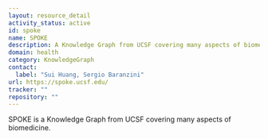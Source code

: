 ```yaml
---
layout: resource_detail
activity_status: active
id: spoke
name: SPOKE
description: A Knowledge Graph from UCSF covering many aspects of biomedicine.
domain: health
category: KnowledgeGraph
contact:
  label: "Sui Huang, Sergio Baranzini"
url: https://spoke.ucsf.edu/
tracker: ""
repository: ""
---
```


SPOKE is a Knowledge Graph from UCSF covering many aspects of biomedicine.
